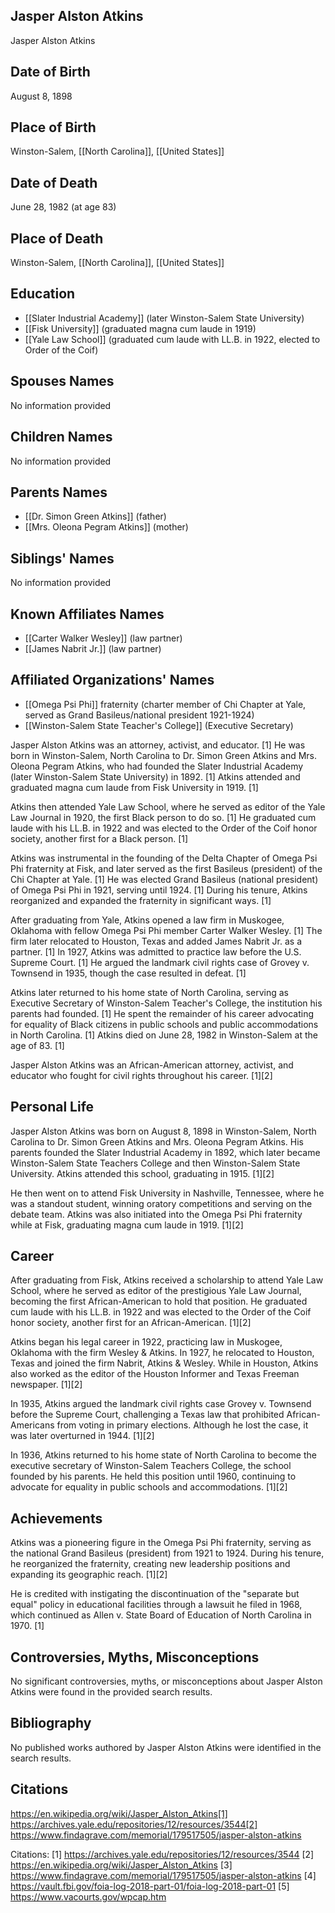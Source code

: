 ## Jasper Alston Atkins
Jasper Alston Atkins

## Date of Birth
August 8, 1898

## Place of Birth
Winston-Salem, [[North Carolina]], [[United States]]

## Date of Death
June 28, 1982 (at age 83)

## Place of Death
Winston-Salem, [[North Carolina]], [[United States]]

## Education
- [[Slater Industrial Academy]] (later Winston-Salem State University)
- [[Fisk University]] (graduated magna cum laude in 1919)
- [[Yale Law School]] (graduated cum laude with LL.B. in 1922, elected to Order of the Coif)

## Spouses Names
No information provided

## Children Names 
No information provided

## Parents Names
- [[Dr. Simon Green Atkins]] (father)
- [[Mrs. Oleona Pegram Atkins]] (mother)

## Siblings' Names
No information provided

## Known Affiliates Names
- [[Carter Walker Wesley]] (law partner)
- [[James Nabrit Jr.]] (law partner)

## Affiliated Organizations' Names
- [[Omega Psi Phi]] fraternity (charter member of Chi Chapter at Yale, served as Grand Basileus/national president 1921-1924)
- [[Winston-Salem State Teacher's College]] (Executive Secretary)

Jasper Alston Atkins was an attorney, activist, and educator. [1] He was born in Winston-Salem, North Carolina to Dr. Simon Green Atkins and Mrs. Oleona Pegram Atkins, who had founded the Slater Industrial Academy (later Winston-Salem State University) in 1892. [1] Atkins attended and graduated magna cum laude from Fisk University in 1919. [1] 

Atkins then attended Yale Law School, where he served as editor of the Yale Law Journal in 1920, the first Black person to do so. [1] He graduated cum laude with his LL.B. in 1922 and was elected to the Order of the Coif honor society, another first for a Black person. [1]

Atkins was instrumental in the founding of the Delta Chapter of Omega Psi Phi fraternity at Fisk, and later served as the first Basileus (president) of the Chi Chapter at Yale. [1] He was elected Grand Basileus (national president) of Omega Psi Phi in 1921, serving until 1924. [1] During his tenure, Atkins reorganized and expanded the fraternity in significant ways. [1]

After graduating from Yale, Atkins opened a law firm in Muskogee, Oklahoma with fellow Omega Psi Phi member Carter Walker Wesley. [1] The firm later relocated to Houston, Texas and added James Nabrit Jr. as a partner. [1] In 1927, Atkins was admitted to practice law before the U.S. Supreme Court. [1] He argued the landmark civil rights case of Grovey v. Townsend in 1935, though the case resulted in defeat. [1]

Atkins later returned to his home state of North Carolina, serving as Executive Secretary of Winston-Salem Teacher's College, the institution his parents had founded. [1] He spent the remainder of his career advocating for equality of Black citizens in public schools and public accommodations in North Carolina. [1] Atkins died on June 28, 1982 in Winston-Salem at the age of 83. [1]

Jasper Alston Atkins was an African-American attorney, activist, and educator who fought for civil rights throughout his career. [1][2]

## Personal Life
Jasper Alston Atkins was born on August 8, 1898 in Winston-Salem, North Carolina to Dr. Simon Green Atkins and Mrs. Oleona Pegram Atkins. His parents founded the Slater Industrial Academy in 1892, which later became Winston-Salem State Teachers College and then Winston-Salem State University. Atkins attended this school, graduating in 1915. [1][2]

He then went on to attend Fisk University in Nashville, Tennessee, where he was a standout student, winning oratory competitions and serving on the debate team. Atkins was also initiated into the Omega Psi Phi fraternity while at Fisk, graduating magna cum laude in 1919. [1][2]

## Career
After graduating from Fisk, Atkins received a scholarship to attend Yale Law School, where he served as editor of the prestigious Yale Law Journal, becoming the first African-American to hold that position. He graduated cum laude with his LL.B. in 1922 and was elected to the Order of the Coif honor society, another first for an African-American. [1][2]

Atkins began his legal career in 1922, practicing law in Muskogee, Oklahoma with the firm Wesley & Atkins. In 1927, he relocated to Houston, Texas and joined the firm Nabrit, Atkins & Wesley. While in Houston, Atkins also worked as the editor of the Houston Informer and Texas Freeman newspaper. [1][2]

In 1935, Atkins argued the landmark civil rights case Grovey v. Townsend before the Supreme Court, challenging a Texas law that prohibited African-Americans from voting in primary elections. Although he lost the case, it was later overturned in 1944. [1][2]

In 1936, Atkins returned to his home state of North Carolina to become the executive secretary of Winston-Salem Teachers College, the school founded by his parents. He held this position until 1960, continuing to advocate for equality in public schools and accommodations. [1][2]

## Achievements
Atkins was a pioneering figure in the Omega Psi Phi fraternity, serving as the national Grand Basileus (president) from 1921 to 1924. During his tenure, he reorganized the fraternity, creating new leadership positions and expanding its geographic reach. [1][2]

He is credited with instigating the discontinuation of the "separate but equal" policy in educational facilities through a lawsuit he filed in 1968, which continued as Allen v. State Board of Education of North Carolina in 1970. [1]

## Controversies, Myths, Misconceptions
No significant controversies, myths, or misconceptions about Jasper Alston Atkins were found in the provided search results.

## Bibliography
No published works authored by Jasper Alston Atkins were identified in the search results.

## Citations 
https://en.wikipedia.org/wiki/Jasper_Alston_Atkins[1] https://archives.yale.edu/repositories/12/resources/3544[2] https://www.findagrave.com/memorial/179517505/jasper-alston-atkins

Citations:
[1] https://archives.yale.edu/repositories/12/resources/3544
[2] https://en.wikipedia.org/wiki/Jasper_Alston_Atkins
[3] https://www.findagrave.com/memorial/179517505/jasper-alston-atkins
[4] https://vault.fbi.gov/foia-log-2018-part-01/foia-log-2018-part-01
[5] https://www.vacourts.gov/wpcap.htm